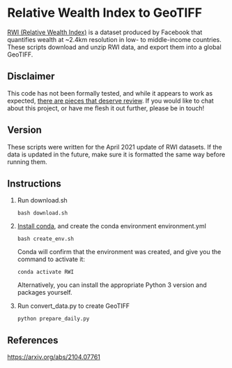 # Relative Wealth Index to GeoTIFF

[RWI (Relative Wealth Index)](https://dataforgood.fb.com/tools/relative-wealth-index/) is a dataset produced by Facebook that quantifies wealth at ~2.4km resolution in low- to middle-income countries.
These scripts download and unzip RWI data, and export them into a global GeoTIFF.

## Disclaimer

This code has not been formally tested, and while it appears to work as expected, [there are pieces that deserve review](https://github.com/jacobwhall/rwi-to-geotiff/blob/2caa88fbf1731a030e0b99ef4f388c6a9c6291fb/convert_data.py#L56-L64).
If you would like to chat about this project, or have me flesh it out further, please be in touch!

## Version

These scripts were written for the April 2021 update of RWI datasets.
If the data is updated in the future, make sure it is formatted the same way before running them.

## Instructions

1. Run download.sh
   
   ```
   bash download.sh
   ```
5. [Install conda](https://docs.conda.io/projects/conda/en/latest/user-guide/install/index.html), and create the conda environment environment.yml
   ```
   bash create_env.sh
   ```
   Conda will confirm that the environment was created, and give you the command to activate it:
   ```
   conda activate RWI
   ```
   Alternatively, you can install the appropriate Python 3 version and packages yourself.

6. Run convert_data.py to create GeoTIFF
   ```
   python prepare_daily.py
   ```

## References
https://arxiv.org/abs/2104.07761
